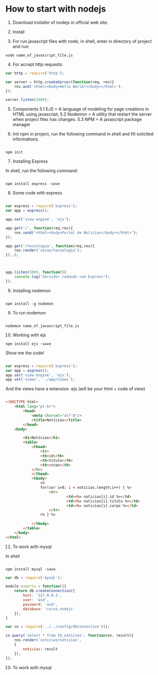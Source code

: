 # How to start with nodejs

1. Download installer of nodejs in official web site.

2. Install

3. For run javascript files with node, in shell, enter in directory of project and run:
```shell
node name_of_javascript_file.js
```

4. For accept http requests:
```javascript
var http = require('http');

var server = http.createServer(function(req, res){
	res.and('<html><body>Hello World!</body></html>');
});

server.listen(3000);
```


5. Components
	5.1 EJS = A language of modeling for page creations in HTML using javascript;
	5.2 Nodemon = A utility that restart the server when project files has changes.
	5.3 NPM = A javascript package manager
	
6. Init npm in project, run the following command in shell and fill solicited informations.

```shell

npm init
```

7. Installing Express

In shell, run the following command:

```shell

npm install express -save

```

8. Some code with express

```javascript

var express = require('express');
var app = express();

app.set('view engine', 'ejs');

app.get('/', function(req,res){
	res.send("<html><body>Portal de Notícias</body></html>");
});

app.get('/tecnologia', function(req,res){
	res.render('secao/tecnologia');
});,0,



app.listen(3000, function(){
	console.log("Servidor rodando com Express");
});
```

9. Installing nodemon

```shell

npm install -g nodemon

```

9. To run nodemon

```shell

nodemon name_of_javascript_file.js

```

10. Working with ejs

```shell
npm install ejs -save
```

Show me the code!
```javascript

var express = require('express');
var app = express();
app.set('view engine', 'ejs');
app.set('views', './app/views');

```

And the views have a extension .ejs (will be your html + code of view)
```html

<!DOCTYPE html>
	<html lang="pt-br">
		<head>
			<meta charset="utf-8"/>
			<title>Notícias</title>
		</head>
	<body>

		<h1>Notícias</h1>
		<table>
			<thead>
				<tr>
				<th>id</th>
				<th>titulo</th>
				<th>corpo</th>
			</tr>
			</thead>
			<tbody>
				<% 
				for(var i=0; i < noticias.length;i++) { %>
					<tr>
							<td><%= noticias[i].id %></td>
							<td><%= noticias[i].titulo %></td>
							<td><%= noticias[i].corpo %></td>
					</tr>
				<% } %>
				
			</tbody>
		</table>
	</body>
</html>

```

11. To work with mysql

In shell
```shell

npm install mysql -save

```

```javascript
var db = require('mysql');

module.exports = function(){
    return db.createConnection({
        host: '127.0.0.1',
        user: 'asd',
        password: 'asd',
        database: 'curso_nodejs'
    });
}

var cn = require('../../config/dbConnection')();

cn.query('select * from tb_noticias', function(ex, result){
	res.render('noticias/noticias', 
	{
		noticias: result
	});
});
```


10. To work with mysql